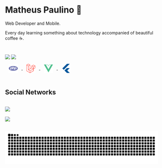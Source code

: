 # Matheus Paulino 🚀

Web Developer and Mobile.

Every day learning something about technology accompanied of beautiful coffee ☕.

#
<div>
  <img height="180em" src="https://github-readme-stats.vercel.app/api?username=matheus-paulino&hide=contribs,prs&theme=radical">
  <img height="180em" src="https://github-readme-stats.vercel.app/api/top-langs/?username=matheus-paulino&layout=compact&theme=radical">
</div>

<div>
  <a href="https://www.php.net/">
    <img align="center" height="30" style="padding: 12px;"  alt="PHP" title="#PHP" src="./assets/php.svg" />
  </a>
  <a href="https://laravel.com/">
    <img align="center" height="30" style="padding: 12px;" alt="Laravel" title="#Laravel" src="./assets/laravel.svg" />
  </a>
  
  <a href="https://vuejs.org/">
    <img align="center" height="30" style="padding: 12px;" alt="VueJS" title="#VueJS" src="./assets/vuejs.svg" />
  </a>

   <a href="https://flutter.dev/">
    <img align="center" height="30" style="padding: 12px;" alt="Flutter" title="#Flutter" src="./assets/flutter.svg" />
  </a>
</div>

#

## Social Networks

<div style="display: inline-block;"><br>
  <a href="https://instagram.com/mdemaatheus" target="_blank">
    <img src="https://img.shields.io/badge/-Instagram-%23E4405F?style=for-the-badge&logo=instagram&logoColor=white" target="_blank">
  </a>

  <a href = "mailto:matheuspaulino.santos1@gmail.com"><img src="https://img.shields.io/badge/-Gmail-%23333?style=for-the-badge&logo=gmail&logoColor=white" target="_blank">
  </a>
</div>


  ![Snake animation](https://github.com/matheus-paulino/matheus-paulino/blob/output/github-contribution-grid-snake.svg)
